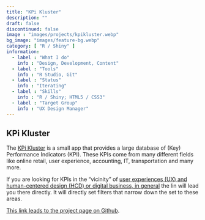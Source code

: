 ```yaml
---
title: "KPi Kluster"
description: ""
draft: false
discontinued: false
image : "images/projects/kpikluster.webp"
bg_image: "images/feature-bg.webp"
category: [ "R / Shiny" ]
information:
  - label : "What I do"
    info : "Design, Development, Content"
  - label : "Tools"
    info : "R Studio, Git"
  - label : "Status"
    info : "Iterating"
  - label : "Skills"
    info : "R / Shiny; HTML5 / CSS3"
  - label : "Target Group"
    info : "UX Design Manager"
---
```


## KPi Kluster

The [KPi Kluster](https://js-rapps.shinyapps.io/KPi_Kluster/) is a small app that provides a large database of (Key) Performance Indicators (KPI). These KPIs come from many different fields like online retail, user experience, accounting, IT, transportation and many more.

If you are looking for KPIs in the “vicinity” of [user experiences (UX) and human-centered design (HCD) or digital business, in general](https://js-rapps.shinyapps.io/KPi_Kluster/?_inputs_&set="ux") the lin will lead you there directly. It will directly set filters that narrow down the set to these areas.

[This link leads to the project page on Github](https://github.com/SigurdJanson/KPIlib).



